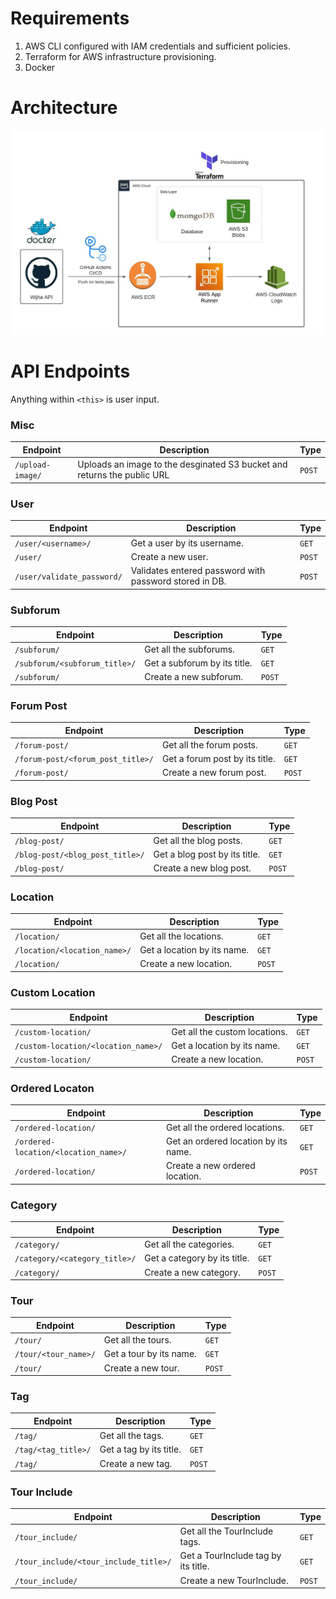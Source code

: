 # Requirements
1. AWS CLI configured with IAM credentials and sufficient policies.
2. Terraform for AWS infrastructure provisioning.
3. Docker

# Architecture
![Architecture](https://raw.githubusercontent.com/ris-tlp/wijha-api-v2/refs/heads/main/architecture/architecture.jpeg)


# API Endpoints
Anything within `<this>` is user input.

### Misc
| Endpoint                     | Description                                                        | Type             |
|------------------------------|--------------------------------------------------------------------|------------------|
| `/upload-image/`             | Uploads an image to the desginated S3 bucket and returns the public URL                                        | `POST`            |

### User
| Endpoint                     | Description                                                        | Type             |
|------------------------------|--------------------------------------------------------------------|------------------|
| `/user/<username>/`          | Get a user by its username.                                        | `GET`            |
| `/user/`                     | Create a new user.                                                 | `POST`           |
| `/user/validate_password/`   | Validates entered password with password stored in DB.             | `POST`           |

### Subforum
| Endpoint                     | Description                                                        | Type             |
|------------------------------|--------------------------------------------------------------------|------------------|
| `/subforum/`                 | Get all the subforums.                                            | `GET`            |
| `/subforum/<subforum_title>/`| Get a subforum by its title.                                       | `GET`            |
| `/subforum/`                 | Create a new subforum.                                             | `POST`           |

### Forum Post
| Endpoint                     | Description                                                        | Type             |
|------------------------------|--------------------------------------------------------------------|------------------|
| `/forum-post/`                 | Get all the forum posts.                                         | `GET`            |
| `/forum-post/<forum_post_title>/`| Get a forum post by its title.                                 | `GET`            |
| `/forum-post/`                 | Create a new forum post.                                         | `POST`           |

### Blog Post
| Endpoint                     | Description                                                        | Type             |
|------------------------------|--------------------------------------------------------------------|------------------|
| `/blog-post/`                | Get all the blog posts.                                            | `GET`            |
| `/blog-post/<blog_post_title>/`| Get a blog post by its title.                                    | `GET`            |
| `/blog-post/`                 | Create a new blog post.                                         | `POST`           |

### Location
| Endpoint                     | Description                                                        | Type             |
|------------------------------|--------------------------------------------------------------------|------------------|
| `/location/`                 | Get all the locations.                                              | `GET`            |
| `/location/<location_name>/` | Get a location by its name.                                        | `GET`            |
| `/location/`                 | Create a new location.                                             | `POST`           |

### Custom Location
| Endpoint                     | Description                                                        | Type             |
|------------------------------|--------------------------------------------------------------------|------------------|
| `/custom-location/`                 | Get all the custom locations.                                      | `GET`            |
| `/custom-location/<location_name>/` | Get a location by its name.                                        | `GET`            |
| `/custom-location/`                 | Create a new location.                                             | `POST`           |

### Ordered Locaton
| Endpoint                     | Description                                                        | Type             |
|------------------------------|--------------------------------------------------------------------|------------------|
| `/ordered-location/`                 | Get all the ordered locations.                             | `GET`            |
| `/ordered-location/<location_name>/` | Get an ordered location by its name.                       | `GET`            |
| `/ordered-location/`                 | Create a new ordered location.                             | `POST`           |

### Category
| Endpoint                     | Description                                                        | Type             |
|------------------------------|--------------------------------------------------------------------|------------------|
| `/category/`                 | Get all the categories.                                            | `GET`            |
| `/category/<category_title>/` | Get a category by its title.                                       | `GET`            |
| `/category/`                 | Create a new category.                                             | `POST`           |

### Tour
| Endpoint                     | Description                                                        | Type             |
|------------------------------|--------------------------------------------------------------------|------------------|
| `/tour/`                 | Get all the tours.                                            | `GET`            |
| `/tour/<tour_name>/`     | Get a tour by its name.                                       | `GET`            |
| `/tour/`                 | Create a new tour.                                             | `POST`           |

### Tag
| Endpoint                | Description                                                             | Type             |
|-------------------------|-------------------------------------------------------------------------|------------------|
| `/tag/`                 | Get all the tags.                                                       | `GET`            |
| `/tag/<tag_title>/`      | Get a tag by its title.                                                 | `GET`            |
| `/tag/`                 | Create a new tag.                                                       | `POST`           |

### Tour Include
| Endpoint               | Description                                                              | Type             |
|------------------------|--------------------------------------------------------------------------|------------------|
| `/tour_include/`                     | Get all the TourInclude tags.                              | `GET`            |
| `/tour_include/<tour_include_title>/` | Get a TourInclude tag by its title.                        | `GET`            |
| `/tour_include/`                     | Create a new TourInclude.                                  | `POST`           |
